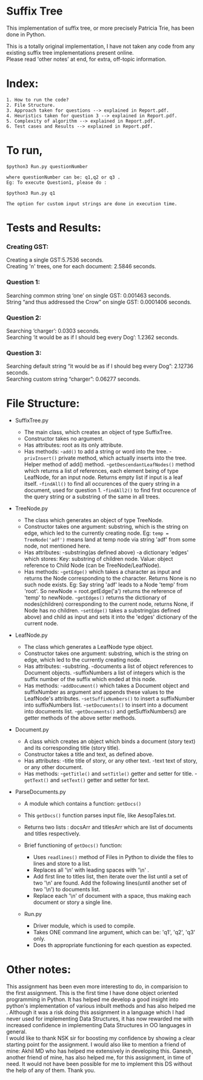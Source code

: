 # Suffix Tree

This implementation of suffix tree, or more precisely Patricia Trie, has been done in Python.

This is a totally original implementation, I have not taken any code from any existing suffix tree implementations present online.<br>
Please read 'other notes' at end, for extra, off-topic information.

# Index: 
	1. How to run the code? 
	2. File Structure.
	3. Approach taken for questions --> explained in Report.pdf.
	4. Heuristics taken for question 3 --> explained in Report.pdf.
	5. Complexity of algorithm --> explained in Report.pdf.
	6. Test cases and Results --> explained in Report.pdf.

# To run,
	
	$python3 Run.py questionNumber
	
	where questionNumber can be: q1,q2 or q3 .
	Eg: To execute Question1, please do :

	$python3 Run.py q1
	
	The option for custom input strings are done in execution time.


# Tests and Results: <all are average times>
### Creating GST:
 Creating a single GST:5.7536 seconds.<br>
 Creating 'n' trees, one for each document: 2.5846 seconds. 

### Question 1:
 Searching common string ‘one’ on single GST: 0.001463 seconds.<br>
 String “and thus addressed the Crow” on single GST: 0.0001406 seconds.

### Question 2:
Searching ‘charger’: 0.0303 seconds.<br>
Searching ‘it would be as if I should beg every Dog’: 1.2362 seconds.

### Question 3:
Searching default string “it would be as if I should beg every Dog”: 2.12736
seconds.<br>
Searching custom string “charger”: 0.06277 seconds.

# File Structure: 
  - SuffixTree.py
	- The main class, which creates an object of type SuffixTree. 
	- Constructor takes no argument.
	- Has attributes: root as its only attribute.
	- Has methods: 
		-```add()``` to add a string or word into the tree.
		-```privInsert()``` private method, which actually inserts into the tree. Helper method of add() method.
		-```getDescendantLeafNodes()``` method which returns a list of references, each element being of type LeafNode, for an input node. Returns empty list if input is a leaf itself.
		-```findAll()``` to find all occurences of the query string in a document, used for question 1.
		-```findAll2()``` to find first occurence of the query string or a substring of the same in all trees.

  - TreeNode.py
	- The class which generates an object of type TreeNode.
	- Constructor takes one argument: substring, which is the string on edge, which led to the currently creating node.
  		Eg: ```temp = TreeNode('adf')``` means land at temp node via string 'adf' from some node, not mentioned here.
  	- Has attributes: 
		-substring(as defined above)
		-a dictionary 'edges' which stores: Key: substring of children node. Value: object reference to Child Node (can be TreeNode/LeafNode).
  	- Has methods:
  		-```getEdge()``` which takes a character as input and returns the Node corresponding to the character. Returns None is no such node exists.
  			Eg: Say string 'adf' leads to a Node 'temp' from 'root'. So newNode = root.getEdge('a') returns the reference of 'temp' to newNode.
  		-```getEdges()``` returns the dictionary of nodes(children) corresponding to the current node, returns None, if Node has no children.
  		-```setEdge()``` takes a substring(as defined above) and child as input and sets it into the 'edges' dictionary of the current node.

  - LeafNode.py
  	- The class which generates a LeafNode type object.
  	- Constructor takes one argument: substring, which is the string on edge, which led to the currently creating node.
  	- Has attributes: 
  		-substring.
  		-documents  a list of object references to Document objects.
  		-suffixNumbers  a list of integers which is the suffix number of the suffix which ended at this node.
  	- Has methods:
  		-```addDocument()``` which takes a Document object and suffixNumber as argument and appends these values to the LeafNode's attributes.
  		-```setSuffixNumbers()``` to insert a suffixNumber into suffixNumbers list.
  		-```setDocuments()``` to insert into a document into documents list.
  		-```getDocuments()``` and getSuffixNumbers() are getter methods of the above setter methods.

  - Document.py
  	- A class which creates an object which binds a document (story text) and its corresponding title (story title).
  	- Constructor takes a title and text, as defined above.
  	- Has attributes: 
  		-title title of story, or any other text.
  		-text  text of story, or any other document.
  	- Has methods:
  		-```getTitle()``` and ```setTitle()``` getter and setter for title.
  		-```getText()``` and ```setText()``` getter and setter for text.

- ParseDocuments.py
	- A module which contains a function: ```getDocs()```
	- This ```getDocs()``` function parses input file, like AesopTales.txt.
	- Returns two lists : docsArr and titlesArr which are list of documents and titles respectively.
	- Brief functioning of ```getDocs()``` function: 
		- Uses ```readlines()``` method of Files in Python to divide the files to lines and store to a list.
		- Replaces all '\n' with leading spaces with '\n' .
		- Add first line to titles list, then iterate over the list until a set of two '\n' are found. Add the following lines(until another set of two '\n') to documents list.
		- Replace each '\n' of document with a space, thus making each document or story a single line. 
  
  - Run.py
	- Driver module, which is used to compile.
	- Takes ONE command line argument, which can be: 'q1', 'q2', 'q3' only.
	- Does th appropriate functioning for each question as expected.


# Other notes:
This assignment has been even more interesting to do, in comparision to the first assignment. This is the first time I have done object oriented programming in Python. It has helped me develop a good insight into python's implementation of various inbuilt methods and has also helped me . Although it was a risk doing this assignment in a language which I had never used for implementing Data Structures, it has now rewarded me with increased confidence in implementing Data Structures in OO languages in general. <br>
I would like to thank NSK sir for boosting my confidence by showing a clear starting point for the assignment. I would also like to mention a friend of mine: Akhil MD who has helped me extensively in developing this. Ganesh, another friend of mine, has also helped me, for this assignment, in time of need. It would not have been possible for me to implement this DS without the help of any of them. 
Thank you.
